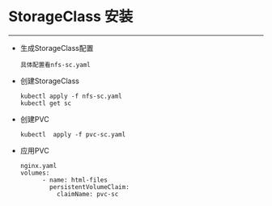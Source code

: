# StorageClass 安装
---
+ 生成StorageClass配置
  ```
  具体配置看nfs-sc.yaml
+ 创建StorageClass
  ```
  kubectl apply -f nfs-sc.yaml 
  kubectl get sc
+ 创建PVC
  ```
  kubectl  apply -f pvc-sc.yaml 
+ 应用PVC
  ```
  nginx.yaml 
  volumes:
        - name: html-files
          persistentVolumeClaim:
            claimName: pvc-sc
